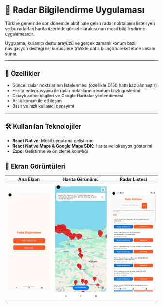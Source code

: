 # 📡 Radar Bilgilendirme Uygulaması

Türkiye genelinde son dönemde aktif hale gelen radar noktalarını listeleyen ve bu radarları harita üzerinde görsel olarak sunan mobil bilgilendirme uygulamasıdır.

Uygulama, kullanıcı dostu arayüzü ve gerçek zamanlı konum bazlı navigasyon desteği ile, sürücülere trafikte daha bilinçli hareket etme imkanı sunar.

---

## 🚀 Özellikler

- Güncel radar noktalarının listelenmesi (özellikle D100 hattı baz alınmıştır)
- Harita entegrasyonu ile radar noktalarının konum bazlı gösterimi
- Detaylı adres bilgileri ve Google Haritalar yönlendirmesi
- Anlık konum ile etkileşim
- Basit ve hızlı kullanıcı deneyimi

---

## 🛠️ Kullanılan Teknolojiler

- **React Native**: Mobil uygulama geliştirme
- **React Native Maps & Google Maps SDK**: Harita ve lokasyon gösterimi
- **Expo**: Geliştirme ve önizleme kolaylığı

## 📸 Ekran Görüntüleri

| Ana Ekran | Harita Görünümü | Radar Listesi |
|:--:|:--:|:--:|
| ![Ana Ekran](./Resimler/1.png) | ![Harita Görünümü](./Resimler/2.png) | ![Radar Listesi](./Resimler/3.png) |
